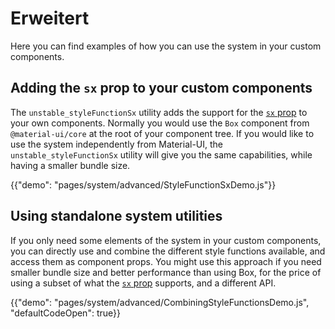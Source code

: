 # Erweitert

<p class="description">Here you can find examples of how you can use the system in your custom components.</p>

## Adding the `sx` prop to your custom components

The `unstable_styleFunctionSx` utility adds the support for the [`sx` prop](/system/basics/#the-sx-prop) to your own components. Normally you would use the `Box` component from `@material-ui/core` at the root of your component tree. If you would like to use the system independently from Material-UI, the `unstable_styleFunctionSx` utility will give you the same capabilities, while having a smaller bundle size.

{{"demo": "pages/system/advanced/StyleFunctionSxDemo.js"}}

## Using standalone system utilities

If you only need some elements of the system in your custom components, you can directly use and combine the different style functions available, and access them as component props. You might use this approach if you need smaller bundle size and better performance than using Box, for the price of using a subset of what the [`sx` prop](/system/basics/#the-sx-prop) supports, and a different API.

{{"demo": "pages/system/advanced/CombiningStyleFunctionsDemo.js", "defaultCodeOpen": true}}
